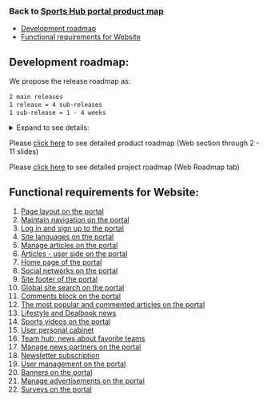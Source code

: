### Back to [Sports Hub portal product map](../../README.md#sports-hub-portal)

- [Development roadmap](#development-roadmap)
- [Functional requirements for Website](#functional-requirements-for-website)

## Development roadmap:

We propose the release roadmap as:

    2 main releases
    1 release = 4 sub-releases
    1 sub-release = 1 - 4 weeks

<details>
  <summary>Expand to see details:</summary>

![Web development roadmap](/web_application_features/images_files/web_releases.jpg)

</details>

Please [click here](https://docs.google.com/presentation/d/1a2WLbLiwcDXZJoMR6pjrTWYA0fsODkBm/edit#slide=id.p2) to see detailed product roadmap (Web section through 2 - 11 slides)


Please [click here](https://docs.google.com/spreadsheets/d/1FGr5xKmmvYVBvGZDizURiUfLX6oDd3LUTettR0hlZ_k/edit?usp=sharing) to see detailed project roadmap (Web Roadmap tab)


## Functional requirements for Website:

1. [Page layout on the portal](/web_application_features/project_layout/README.md)
2. [Maintain navigation on the portal](/web_application_features/maintain_navigation/README.md)
3. [Log in and sign up to the portal](/web_application_features/log_in_and_sign_up/README.md)
4. [Site languages on the portal](/web_application_features/site_languages/README.md)
5. [Manage articles on the portal](/web_application_features/manage_articles/README.md)
6. [Articles - user side on the portal](/web_application_features/articles_user_side/README.md)
7. [Home page of the portal](/web_application_features/home_page/README.md)
8. [Social networks on the portal](/web_application_features/social_networks/README.md)
9. [Site footer of the portal](/web_application_features/site_footer/README.md)
10. [Global site search on the portal](/web_application_features/global_site_search/README.md)
11. [Comments block on the portal](/web_application_features/comments/README.md)
12. [The most popular and commented articles on the portal](/web_application_features/most_popular_and_commented/README.md)
13. [Lifestyle and Dealbook news](/web_application_features/lifestyle_dealbook_news/README.md)
14. [Sports videos on the portal](/web_application_features/video_page/README.md)
15. [User personal cabinet](/web_application_features/user_profile_update/README.md)
16. [Team hub: news about favorite teams](/web_application_features/team_hub/README.md)
17. [Manage news partners on the portal](/web_application_features/manage_news_partners/README.md)
18. [Newsletter subscription](/web_application_features/newsletter_email/README.md)
19. [User management on the portal](/web_application_features/user_management/README.md)
20. [Banners on the portal](/web_application_features/banners/README.md)
21. [Manage advertisements on the portal](/web_application_features/manage_ads/README.md)
22. [Surveys on the portal](/web_application_features/surveys/README.md)
